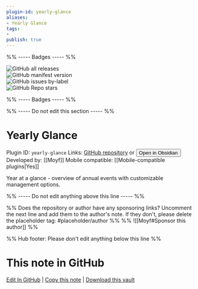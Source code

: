```yaml
---
plugin-id: yearly-glance
aliases:
- Yearly Glance
tags: 
- 
publish: true
---
```


%% ----- Badges ----- %%

![GitHub all releases](https://img.shields.io/github/downloads/Moyf/yearly-glance/total?color=573E7A&logo=github&style=for-the-badge)   
![GitHub manifest version](https://img.shields.io/github/manifest-json/v/Moyf/yearly-glance?color=573E7A&logo=github&style=for-the-badge)   
![GitHub issues by-label](https://img.shields.io/github/issues/Moyf/yearly-glance/help%20wanted?color=573E7A&logo=github&style=for-the-badge)   
![GitHub Repo stars](https://img.shields.io/github/stars/Moyf/yearly-glance?color=573E7A&logo=github&style=for-the-badge)

%% ----- Badges ----- %%

%% ----- Do not edit this section ----- %%

# Yearly Glance

Plugin ID: `yearly-glance`
Links: [GitHub repository](https://github.com/Moyf/yearly-glance) or [<button id=HH>Open in Obsidian</button>](obsidian://show-plugin?id=yearly-glance)
Developed by: [[Moyf]]
Mobile compatible: [[Mobile-compatible plugins|Yes]]

Year at a glance - overview of annual events with customizable management options.

%% ----- Do not edit anything above this line ----- %% 

%% Does the repository or author have any sponsoring links? Uncomment the next line and add them to the author's note. If they don't, please delete the placeholder tag: #placeholder/author %%
%% ![[Moyf#Sponsor this author]] %%

%% Hub footer: Please don't edit anything below this line %%

# This note in GitHub

<span class="git-footer">[Edit In GitHub](https://github.dev/obsidian-community/obsidian-hub/blob/main/02%20-%20Community%20Expansions/02.05%20All%20Community%20Expansions/Plugins/yearly-glance.md "git-hub-edit-note") | [Copy this note](https://raw.githubusercontent.com/obsidian-community/obsidian-hub/main/02%20-%20Community%20Expansions/02.05%20All%20Community%20Expansions/Plugins/yearly-glance.md "git-hub-copy-note") | [Download this vault](https://github.com/obsidian-community/obsidian-hub/archive/refs/heads/main.zip "git-hub-download-vault") </span>
